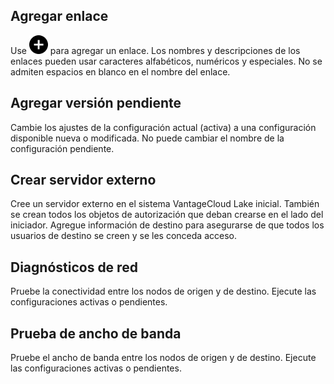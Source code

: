 Agregar enlace
--------------

Use ![""](Images/ebt1659745488877.svg) para agregar un enlace. Los nombres y descripciones de los enlaces pueden usar caracteres alfabéticos, numéricos y especiales. No se admiten espacios en blanco en el nombre del enlace.

Agregar versión pendiente
-------------------------

Cambie los ajustes de la configuración actual (activa) a una configuración disponible nueva o modificada. No puede cambiar el nombre de la configuración pendiente.

Crear servidor externo
----------------------

Cree un servidor externo en el sistema VantageCloud Lake inicial. También se crean todos los objetos de autorización que deban crearse en el lado del iniciador. Agregue información de destino para asegurarse de que todos los usuarios de destino se creen y se les conceda acceso.

Diagnósticos de red
-------------------

Pruebe la conectividad entre los nodos de origen y de destino. Ejecute las configuraciones activas o pendientes.

Prueba de ancho de banda
------------------------

Pruebe el ancho de banda entre los nodos de origen y de destino. Ejecute las configuraciones activas o pendientes.
